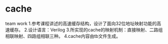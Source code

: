 # cache
team work
1.参考课程讲述的高速缓存结构，设计了面向32位地址映射功能的高速缓存。
2.设计语言：Verilog
3.所实现的cache的映射机制：直接映射、二路组相联映射、四路组相联三种。
4.cache内容由tb文件生成。

